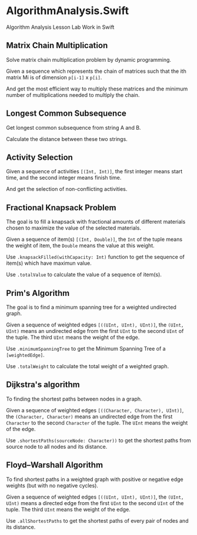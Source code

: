 # AlgorithmAnalysis.Swift
Algorithm Analysis Lesson Lab Work in Swift


## Matrix Chain Multiplication
Solve matrix chain multiplication problem by dynamic programming.

Given a sequence which represents the chain of matrices such that the ith matrix Mi is of dimension `p[i-1]` x `p[i]`.

And get the most efficient way to multiply these matrices and the minimum number of multiplications needed to multiply the chain.


## Longest Common Subsequence
Get longest common subsequence from string A and B. 

Calculate the distance between these two strings.


## Activity Selection
Given a sequence of activities `[(Int, Int)]`, the first integer means start time, and the second integer means finish time.

And get the selection of non-conflicting activities.

## Fractional Knapsack Problem

The goal is to fill a knapsack with fractional amounts of different materials chosen to maximize the value of the selected materials.

Given a sequence of item(s) `[(Int, Double)]`, the `Int` of the tuple means the weight of item, the `Double` means the value at this weight.

Use `.knapsackFilled(withCapacity: Int)` function to get the sequence of item(s) which have maximun value.

Use `.totalValue` to calculate the value of a sequence of item(s).

## Prim's Algorithm

The goal is to find a minimum spanning tree for a weighted undirected graph.

Given a sequence of weighted edges `[((UInt, UInt), UInt)]`, the `(UInt, UInt)` means an undirected edge from the first `UInt` to the second `UInt` of the tuple. The third `UInt` means the weight of the edge.

Use `.minimumSpanningTree` to get the Minimum Spanning Tree of a `[weightedEdge]`.

Use `.totalWeight` to calculate the total weight of a weighted graph.

## Dijkstra's algorithm

To  finding the shortest paths between nodes in a graph.

Given a sequence of weighted edges `[((Character, Character), UInt)]`, the `(Character, Character)` means an undirected edge from the first `Character` to the second `Character` of the tuple. The `UInt` means the weight of the edge.

Use `.shortestPaths(sourceNode: Character))` to get the shortest paths from source node to all nodes and its distance.

## Floyd–Warshall Algorithm

To find shortest paths in a weighted graph with positive or negative edge weights (but with no negative cycles).

Given a sequence of weighted edges `[((UInt, UInt), UInt)]`, the `(UInt, UInt)` means a directed edge from the first `UInt` to the second `UInt` of the tuple. The third `UInt` means the weight of the edge.

Use `.allShortestPaths` to get the shortest paths of every pair of nodes and its distance.

